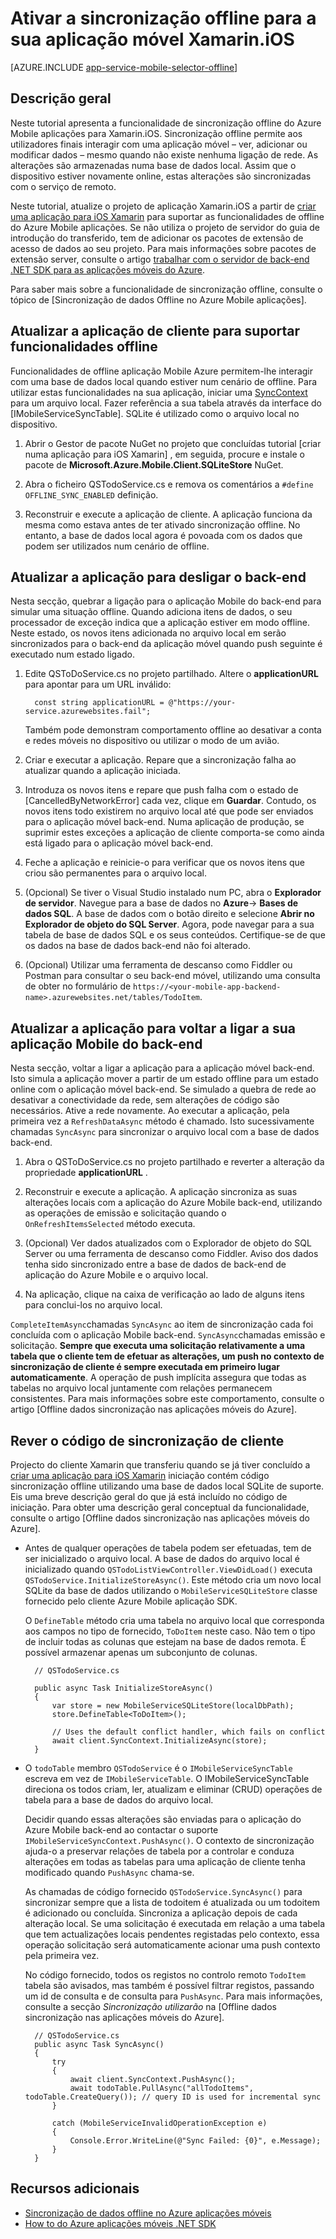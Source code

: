 <properties
    pageTitle="Ativar a sincronização offline para a sua aplicação de Mobile Azure (Xamarin iOS)"
    description="Saiba como utilizar a aplicação do aplicação do serviço Mobile a cache e sincronização dados offline na sua aplicação iOS do Xamarin"
    documentationCenter="xamarin"
    authors="adrianhall"
    manager="dwrede"
    editor=""
    services="app-service\mobile"/>

<tags
    ms.service="app-service-mobile"
    ms.workload="mobile"
    ms.tgt_pltfrm="mobile-xamarin-ios"
    ms.devlang="dotnet"
    ms.topic="article"
    ms.date="10/01/2016"
    ms.author="adrianha"/>

# <a name="enable-offline-sync-for-your-xamarinios-mobile-app"></a>Ativar a sincronização offline para a sua aplicação móvel Xamarin.iOS

[AZURE.INCLUDE [app-service-mobile-selector-offline](../../includes/app-service-mobile-selector-offline.md)]

## <a name="overview"></a>Descrição geral

Neste tutorial apresenta a funcionalidade de sincronização offline do Azure Mobile aplicações para Xamarin.iOS. Sincronização offline permite aos utilizadores finais interagir com uma aplicação móvel – ver, adicionar ou modificar dados – mesmo quando não existe nenhuma ligação de rede. As alterações são armazenadas numa base de dados local. Assim que o dispositivo estiver novamente online, estas alterações são sincronizadas com o serviço de remoto.

Neste tutorial, atualize o projeto de aplicação Xamarin.iOS a partir de [criar uma aplicação para iOS Xamarin] para suportar as funcionalidades de offline do Azure Mobile aplicações. Se não utiliza o projeto de servidor do guia de introdução do transferido, tem de adicionar os pacotes de extensão de acesso de dados ao seu projeto. Para mais informações sobre pacotes de extensão server, consulte o artigo [trabalhar com o servidor de back-end .NET SDK para as aplicações móveis do Azure](app-service-mobile-dotnet-backend-how-to-use-server-sdk.md).

Para saber mais sobre a funcionalidade de sincronização offline, consulte o tópico de [Sincronização de dados Offline no Azure Mobile aplicações].

## <a name="update-the-client-app-to-support-offline-features"></a>Atualizar a aplicação de cliente para suportar funcionalidades offline

Funcionalidades de offline aplicação Mobile Azure permitem-lhe interagir com uma base de dados local quando estiver num cenário de offline. Para utilizar estas funcionalidades na sua aplicação, iniciar uma [SyncContext] para um arquivo local. Fazer referência a sua tabela através da interface do [IMobileServiceSyncTable]. SQLite é utilizado como o arquivo local no dispositivo.

1. Abrir o Gestor de pacote NuGet no projeto que concluídas tutorial [criar numa aplicação para iOS Xamarin] , em seguida, procure e instale o pacote de **Microsoft.Azure.Mobile.Client.SQLiteStore** NuGet.

2. Abra o ficheiro QSTodoService.cs e remova os comentários a `#define OFFLINE_SYNC_ENABLED` definição.

3. Reconstruir e execute a aplicação de cliente. A aplicação funciona da mesma como estava antes de ter ativado sincronização offline. No entanto, a base de dados local agora é povoada com os dados que podem ser utilizados num cenário de offline.

## <a name="update-sync"></a>Atualizar a aplicação para desligar o back-end

Nesta secção, quebrar a ligação para o aplicação Mobile do back-end para simular uma situação offline. Quando adiciona itens de dados, o seu processador de exceção indica que a aplicação estiver em modo offline. Neste estado, os novos itens adicionada no arquivo local em serão sincronizados para o back-end da aplicação móvel quando push seguinte é executado num estado ligado.

1. Edite QSToDoService.cs no projeto partilhado. Altere o **applicationURL** para apontar para um URL inválido:

         const string applicationURL = @"https://your-service.azurewebsites.fail";

    Também pode demonstram comportamento offline ao desativar a conta e redes móveis no dispositivo ou utilizar o modo de um avião.

2. Criar e executar a aplicação. Repare que a sincronização falha ao atualizar quando a aplicação iniciada.

3. Introduza os novos itens e repare que push falha com o estado de [CancelledByNetworkError] cada vez, clique em **Guardar**. Contudo, os novos itens todo existirem no arquivo local até que pode ser enviados para o aplicação móvel back-end.  Numa aplicação de produção, se suprimir estes exceções a aplicação de cliente comporta-se como ainda está ligado para o aplicação móvel back-end.

4. Feche a aplicação e reinicie-o para verificar que os novos itens que criou são permanentes para o arquivo local.

5. (Opcional) Se tiver o Visual Studio instalado num PC, abra o **Explorador de servidor**. Navegue para a base de dados no **Azure**-> **Bases de dados SQL**. A base de dados com o botão direito e selecione **Abrir no Explorador de objeto do SQL Server**. Agora, pode navegar para a sua tabela de base de dados SQL e os seus conteúdos. Certifique-se de que os dados na base de dados back-end não foi alterado.

6. (Opcional) Utilizar uma ferramenta de descanso como Fiddler ou Postman para consultar o seu back-end móvel, utilizando uma consulta de obter no formulário de `https://<your-mobile-app-backend-name>.azurewebsites.net/tables/TodoItem`.

## <a name="update-online-app"></a>Atualizar a aplicação para voltar a ligar a sua aplicação Mobile do back-end

Nesta secção, voltar a ligar a aplicação para a aplicação móvel back-end. Isto simula a aplicação mover a partir de um estado offline para um estado online com o aplicação móvel back-end.   Se simulado a quebra de rede ao desativar a conectividade da rede, sem alterações de código são necessários.
Ative a rede novamente.  Ao executar a aplicação, pela primeira vez a `RefreshDataAsync` método é chamado. Isto sucessivamente chamadas `SyncAsync` para sincronizar o arquivo local com a base de dados back-end.

1. Abra o QSToDoService.cs no projeto partilhado e reverter a alteração da propriedade **applicationURL** .

2. Reconstruir e execute a aplicação. A aplicação sincroniza as suas alterações locais com a aplicação do Azure Mobile back-end, utilizando as operações de emissão e solicitação quando o `OnRefreshItemsSelected` método executa.

3. (Opcional) Ver dados atualizados com o Explorador de objeto do SQL Server ou uma ferramenta de descanso como Fiddler. Aviso dos dados tenha sido sincronizado entre a base de dados de back-end de aplicação do Azure Mobile e o arquivo local.

4. Na aplicação, clique na caixa de verificação ao lado de alguns itens para conclui-los no arquivo local.

  `CompleteItemAsync`chamadas `SyncAsync` ao item de sincronização cada foi concluída com o aplicação Mobile back-end. `SyncAsync`chamadas emissão e solicitação.
  **Sempre que executa uma solicitação relativamente a uma tabela que o cliente tem de efetuar as alterações, um push no contexto de sincronização de cliente é sempre executada em primeiro lugar automaticamente**. A operação de push implícita assegura que todas as tabelas no arquivo local juntamente com relações permanecem consistentes. Para mais informações sobre este comportamento, consulte o artigo [Offline dados sincronização nas aplicações móveis do Azure].

## <a name="review-the-client-sync-code"></a>Rever o código de sincronização de cliente

Projecto do cliente Xamarin que transferiu quando se já tiver concluído a [criar uma aplicação para iOS Xamarin] iniciação contém código sincronização offline utilizando uma base de dados local SQLite de suporte. Eis uma breve descrição geral do que já está incluído no código de iniciação. Para obter uma descrição geral conceptual da funcionalidade, consulte o artigo [Offline dados sincronização nas aplicações móveis do Azure].

* Antes de qualquer operações de tabela podem ser efetuadas, tem de ser inicializado o arquivo local. A base de dados do arquivo local é inicializado quando `QSTodoListViewController.ViewDidLoad()` executa `QSTodoService.InitializeStoreAsync()`. Este método cria um novo local SQLite da base de dados utilizando o `MobileServiceSQLiteStore` classe fornecido pelo cliente Azure Mobile aplicação SDK.

    O `DefineTable` método cria uma tabela no arquivo local que corresponda aos campos no tipo de fornecido, `ToDoItem` neste caso. Não tem o tipo de incluir todas as colunas que estejam na base de dados remota. É possível armazenar apenas um subconjunto de colunas.

        // QSTodoService.cs

        public async Task InitializeStoreAsync()
        {
            var store = new MobileServiceSQLiteStore(localDbPath);
            store.DefineTable<ToDoItem>();

            // Uses the default conflict handler, which fails on conflict
            await client.SyncContext.InitializeAsync(store);
        }


* O `todoTable` membro `QSTodoService` é o `IMobileServiceSyncTable` escreva em vez de `IMobileServiceTable`. O IMobileServiceSyncTable direciona os todos criam, ler, atualizam e eliminar (CRUD) operações de tabela para a base de dados do arquivo local.

    Decidir quando essas alterações são enviadas para o aplicação do Azure Mobile back-end ao contactar o suporte `IMobileServiceSyncContext.PushAsync()`. O contexto de sincronização ajuda-o a preservar relações de tabela por a controlar e conduza alterações em todas as tabelas para uma aplicação de cliente tenha modificado quando `PushAsync` chama-se.

    As chamadas de código fornecido `QSTodoService.SyncAsync()` para sincronizar sempre que a lista de todoitem é atualizada ou um todoitem é adicionado ou concluída. Sincroniza a aplicação depois de cada alteração local. Se uma solicitação é executada em relação a uma tabela que tem actualizações locais pendentes registadas pelo contexto, essa operação solicitação será automaticamente acionar uma push contexto pela primeira vez.

    No código fornecido, todos os registos no controlo remoto `TodoItem` tabela são avisados, mas também é possível filtrar registos, passando um id de consulta e de consulta para `PushAsync`. Para mais informações, consulte a secção *Sincronização utilizarão* na [Offline dados sincronização nas aplicações móveis do Azure].

        // QSTodoService.cs
        public async Task SyncAsync()
        {
            try
            {
                await client.SyncContext.PushAsync();
                await todoTable.PullAsync("allTodoItems", todoTable.CreateQuery()); // query ID is used for incremental sync
            }

            catch (MobileServiceInvalidOperationException e)
            {
                Console.Error.WriteLine(@"Sync Failed: {0}", e.Message);
            }
        }


## <a name="additional-resources"></a>Recursos adicionais

* [Sincronização de dados offline no Azure aplicações móveis]
* [How to do Azure aplicações móveis .NET SDK][8]

<!-- Images -->

<!-- URLs. -->
[Criar uma aplicação para iOS Xamarin]: app-service-mobile-xamarin-ios-get-started.md
[Sincronização de dados offline no Azure aplicações móveis]: app-service-mobile-offline-data-sync.md
[SyncContext]: https://msdn.microsoft.com/library/azure/microsoft.windowsazure.mobileservices.mobileserviceclient.synccontext(v=azure.10).aspx
[8]: app-service-mobile-dotnet-how-to-use-client-library.md